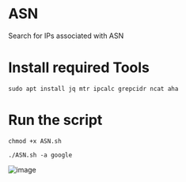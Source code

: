 # ASN
Search for IPs associated with ASN

# Install required Tools

```
sudo apt install jq mtr ipcalc grepcidr ncat aha
```

# Run the script

```
chmod +x ASN.sh
```
```
./ASN.sh -a google
```

![image](https://github.com/c0d3cr4f73r/ASN/assets/66146701/92fd82dd-810a-461c-b7fb-785a471b7c2d)
